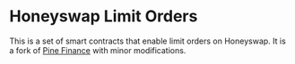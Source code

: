 # Honeyswap Limit Orders

This is a set of smart contracts that enable limit orders on Honeyswap. It is a fork of [Pine Finance](https://github.com/pine-finance) with minor modifications.
